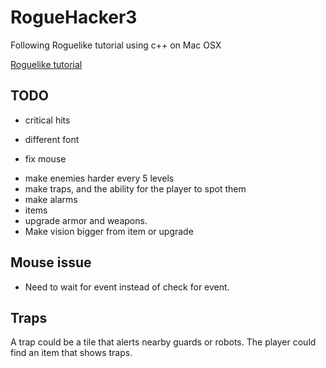 # RogueHacker3

Following Roguelike tutorial using c++ on Mac OSX


[Roguelike tutorial](http://www.roguebasin.com/index.php?title=Complete_roguelike_tutorial_using_C%2B%2B_and_libtcod_-_part_1:_setting_up)


## TODO

+ critical hits
- different font
+ fix mouse
- make enemies harder every 5 levels
- make traps, and the ability for the player to spot them
- make alarms
- items
- upgrade armor and weapons.
- Make vision bigger from item or upgrade

## Mouse issue

+ Need to wait for event instead of check for event.

## Traps

A trap could be a tile that alerts nearby guards or robots.  The player could find an item that shows traps.